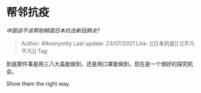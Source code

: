 # 帮邻抗疫
*中国该不该帮助韩国日本抗击新冠肺炎?*

> Author: #Anonymity
> Last update: *23/07/2021*
> Link: [[日本抗疫]] [[平凡不凡]]
> Tag:

到底那件事是用三八大盖能做到，还是用口罩能做到，现在是一个很好的探究机会。

Show them the right way.
